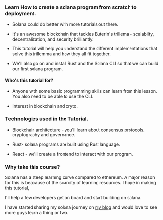 ### Learn How to create a solana program from scratch to deployment.

- Solana could do better with more tutorials out there.

- It's an awesome blockchain that tackles Buterin's trillema - scalabilty, decentralization, and security brilliantly.

- This tutorial will help you understand the different implementations that solve this trillemma and how they all fit together.

- We'll also go on and install Rust and the Solana CLI so that we can build our first solana program.

#### Who's this tutorial for?

- Anyone with some basic programming skills can learn from this lesson. You also need to be able to use the CLI.

- Interest in blockchain and cryto.

### Technologies used in the Tutorial.

 - Blockchain architecture - you'll learn about consensus protocols, cryptography and governance.

 - Rust- solana programs are built using Rust language.
 
 - React - we'll create a frontend to interact with our program.

 ### Why take this course?

Solana has a steep learning curve compared to ethereum. A major reason for this is beacause of the scarcity of learning resources. I hope in making this tutorial, 

I'll help a few developers get on board and start  building on solana. 

I have started sharing my solana journey on [my blog](https://kirima.vercel.app/) and would love to see more guys learn a thing or two.

 
